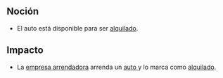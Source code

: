 ## Noción

* El auto está disponible para ser [alquilado](https://app.nuclino.com/Curso-LEL/Agencia-de-Viajes/Estado-Alquilado-eb1ff829-a07c-4b6c-899a-cdbe37699ca8).

## Impacto

* La [empresa arrendadora](https://app.nuclino.com/Curso-LEL/Agencia-de-Viajes/Sujeto-Empresa-arrendadora-de-autos-e0cac858-9bdf-4640-97fd-7dd92834c375) arrenda un [auto ](https://app.nuclino.com/Curso-LEL/Agencia-de-Viajes/Servicio-Auto-bf39c08c-4d7e-4af8-a986-76e5fbd5390a)y lo marca como [alquilado](https://app.nuclino.com/Curso-LEL/Agencia-de-Viajes/Estado-Alquilado-eb1ff829-a07c-4b6c-899a-cdbe37699ca8).
